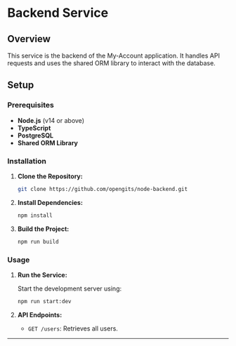 # Backend Service

## Overview

This service is the backend of the My-Account application. It handles API requests and uses the shared ORM library to interact with the database.

## Setup

### Prerequisites

- **Node.js** (v14 or above)
- **TypeScript**
- **PostgreSQL**
- **Shared ORM Library**

### Installation

1. **Clone the Repository:**

   ```bash
   git clone https://github.com/opengits/node-backend.git 
   ```

2. **Install Dependencies:**

   ```bash
   npm install
   ```

3. **Build the Project:**

   ```bash
   npm run build
   ```

### Usage

1. **Run the Service:**

   Start the development server using:

   ```bash
   npm run start:dev
   ```

2. **API Endpoints:**

   - `GET /users`: Retrieves all users.

---
